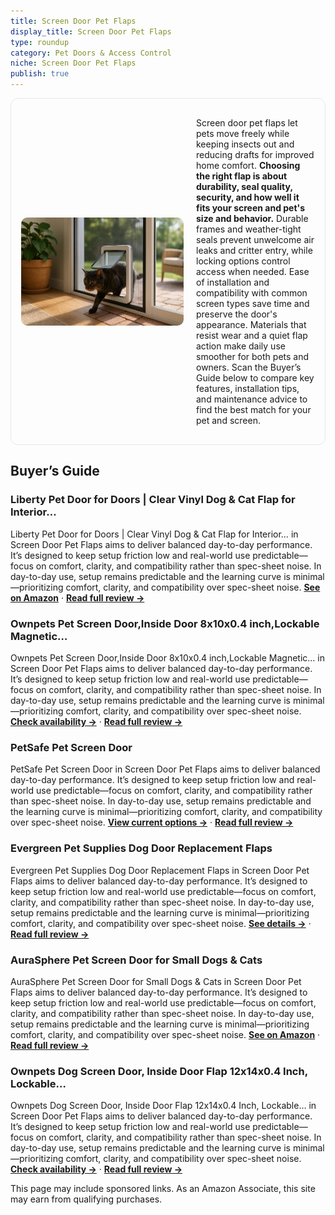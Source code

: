 ```yaml
---
title: Screen Door Pet Flaps
display_title: Screen Door Pet Flaps
type: roundup
category: Pet Doors & Access Control
niche: Screen Door Pet Flaps
publish: true
---
```


<section class="hero-split" style="width:100%;box-sizing:border-box;border:1px solid #e5e7eb;border-radius:12px;padding:16px;display:grid;grid-template-columns:minmax(260px,40%) 1fr;gap:20px;align-items:center;"><figure style="margin:0;"><img src="/hero/roundups/pet-doors-access-control/screen-door-pet-flaps.webp" alt="" style="width:100%;height:auto;display:block;border-radius:10px;"/></figure><div class="hero-copy" style="min-width:0;"><p>Screen door pet flaps let pets move freely while keeping insects out and reducing drafts for improved home comfort. <strong>Choosing the right flap is about durability, seal quality, security, and how well it fits your screen and pet's size and behavior.</strong> Durable frames and weather-tight seals prevent unwelcome air leaks and critter entry, while locking options control access when needed. Ease of installation and compatibility with common screen types save time and preserve the door's appearance. Materials that resist wear and a quiet flap action make daily use smoother for both pets and owners. Scan the Buyer’s Guide below to compare key features, installation tips, and maintenance advice to find the best match for your pet and screen.</p></div></section>

<h2>Buyer’s Guide</h2>
<h3>Liberty Pet Door for Doors | Clear Vinyl Dog & Cat Flap for Interior…</h3>
<p>Liberty Pet Door for Doors | Clear Vinyl Dog & Cat Flap for Interior… in Screen Door Pet Flaps aims to deliver balanced day-to-day performance. It’s designed to keep setup friction low and real-world use predictable&mdash;focus on comfort, clarity, and compatibility rather than spec-sheet noise. In day-to-day use, setup remains predictable and the learning curve is minimal&mdash;prioritizing comfort, clarity, and compatibility over spec-sheet noise. <a href="https://amzn.to/42DR7T3" target="_blank" rel="nofollow sponsored noopener noopener" target="_blank"><strong>See on Amazon</strong></a> · <a href="/reviews/liberty-pet-door-for-doors-clear-vinyl-dog-cat-flap-for-interior-exteri-052dc4d3/"><strong>Read full review &rarr;</strong></a></p>
<h3>Ownpets Pet Screen Door,Inside Door 8x10x0.4 inch,Lockable Magnetic…</h3>
<p>Ownpets Pet Screen Door,Inside Door 8x10x0.4 inch,Lockable Magnetic… in Screen Door Pet Flaps aims to deliver balanced day-to-day performance. It’s designed to keep setup friction low and real-world use predictable&mdash;focus on comfort, clarity, and compatibility rather than spec-sheet noise. In day-to-day use, setup remains predictable and the learning curve is minimal&mdash;prioritizing comfort, clarity, and compatibility over spec-sheet noise. <a href="https://amzn.to/3J1yuBG" target="_blank" rel="nofollow sponsored noopener noopener" target="_blank"><strong>Check availability &rarr;</strong></a> · <a href="/reviews/ownpets-pet-screen-door-inside-door-8x10x0-4-inch-lockable-magnetic-fla-49f05bb0/"><strong>Read full review &rarr;</strong></a></p>
<h3>PetSafe Pet Screen Door</h3>
<p>PetSafe Pet Screen Door in Screen Door Pet Flaps aims to deliver balanced day-to-day performance. It’s designed to keep setup friction low and real-world use predictable&mdash;focus on comfort, clarity, and compatibility rather than spec-sheet noise. In day-to-day use, setup remains predictable and the learning curve is minimal&mdash;prioritizing comfort, clarity, and compatibility over spec-sheet noise. <a href="https://amzn.to/47jJ8Nr" target="_blank" rel="nofollow sponsored noopener noopener" target="_blank"><strong>View current options &rarr;</strong></a> · <a href="/reviews/petsafe-pet-screen-door-heavy-duty-tear-puncture-resistant-dog-cat-mesh-c75c4728/"><strong>Read full review &rarr;</strong></a></p>
<h3>Evergreen Pet Supplies Dog Door Replacement Flaps</h3>
<p>Evergreen Pet Supplies Dog Door Replacement Flaps in Screen Door Pet Flaps aims to deliver balanced day-to-day performance. It’s designed to keep setup friction low and real-world use predictable&mdash;focus on comfort, clarity, and compatibility rather than spec-sheet noise. In day-to-day use, setup remains predictable and the learning curve is minimal&mdash;prioritizing comfort, clarity, and compatibility over spec-sheet noise. <a href="https://amzn.to/43hDhWz" target="_blank" rel="nofollow sponsored noopener noopener" target="_blank"><strong>See details &rarr;</strong></a> · <a href="/reviews/evergreen-pet-supplies-dog-door-replacement-flaps-compatible-with-petsa-f349bacf/"><strong>Read full review &rarr;</strong></a></p>
<h3>AuraSphere Pet Screen Door for Small Dogs & Cats</h3>
<p>AuraSphere Pet Screen Door for Small Dogs & Cats in Screen Door Pet Flaps aims to deliver balanced day-to-day performance. It’s designed to keep setup friction low and real-world use predictable&mdash;focus on comfort, clarity, and compatibility rather than spec-sheet noise. In day-to-day use, setup remains predictable and the learning curve is minimal&mdash;prioritizing comfort, clarity, and compatibility over spec-sheet noise. <a href="https://amzn.to/47lHgUs" target="_blank" rel="nofollow sponsored noopener noopener" target="_blank"><strong>See on Amazon</strong></a> · <a href="/reviews/aurasphere-pet-screen-door-for-small-dogs-cats-heavy-duty-magnetic-lock-fb3914cb/"><strong>Read full review &rarr;</strong></a></p>
<h3>Ownpets Dog Screen Door, Inside Door Flap 12x14x0.4 Inch, Lockable…</h3>
<p>Ownpets Dog Screen Door, Inside Door Flap 12x14x0.4 Inch, Lockable… in Screen Door Pet Flaps aims to deliver balanced day-to-day performance. It’s designed to keep setup friction low and real-world use predictable&mdash;focus on comfort, clarity, and compatibility rather than spec-sheet noise. In day-to-day use, setup remains predictable and the learning curve is minimal&mdash;prioritizing comfort, clarity, and compatibility over spec-sheet noise. <a href="https://amzn.to/48rc2wk" target="_blank" rel="nofollow sponsored noopener noopener" target="_blank"><strong>Check availability &rarr;</strong></a> · <a href="/reviews/ownpets-dog-screen-door-inside-door-flap-12x14x0-4-inch-lockable-pet-sc-a00e0534/"><strong>Read full review &rarr;</strong></a></p>
<aside class="disclosure">This page may include sponsored links. As an Amazon Associate, this site may earn from qualifying purchases.</aside>
